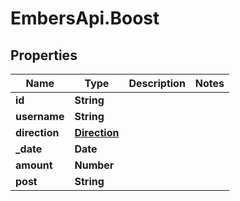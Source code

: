 # EmbersApi.Boost

## Properties
Name | Type | Description | Notes
------------ | ------------- | ------------- | -------------
**id** | **String** |  | 
**username** | **String** |  | 
**direction** | [**Direction**](Direction.md) |  | 
**_date** | **Date** |  | 
**amount** | **Number** |  | 
**post** | **String** |  | 
